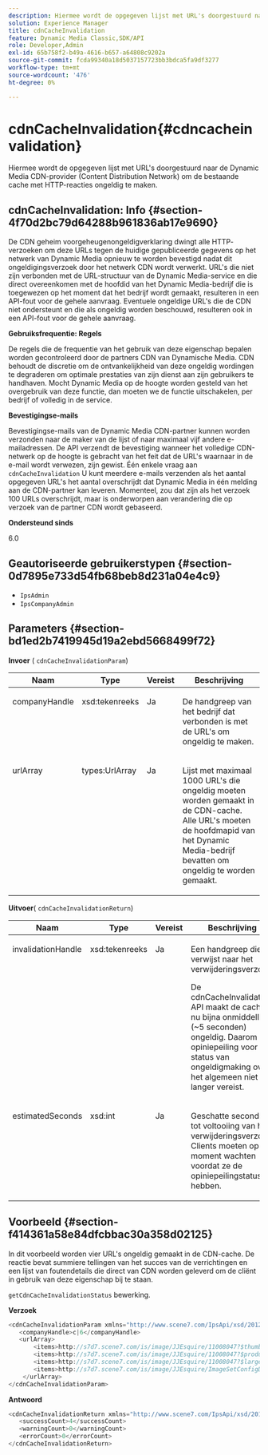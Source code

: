```yaml
---
description: Hiermee wordt de opgegeven lijst met URL's doorgestuurd naar de Dynamic Media CDN-provider (Content Distribution Network) om de bestaande cache met HTTP-reacties ongeldig te maken.
solution: Experience Manager
title: cdnCacheInvalidation
feature: Dynamic Media Classic,SDK/API
role: Developer,Admin
exl-id: 65b758f2-b49a-4616-b657-a64808c9202a
source-git-commit: fcda99340a18d5037157723bb3bdca5fa9df3277
workflow-type: tm+mt
source-wordcount: '476'
ht-degree: 0%

---
```


# cdnCacheInvalidation{#cdncacheinvalidation}

Hiermee wordt de opgegeven lijst met URL&#39;s doorgestuurd naar de Dynamic Media CDN-provider (Content Distribution Network) om de bestaande cache met HTTP-reacties ongeldig te maken.

## cdnCacheInvalidation: Info {#section-4f70d2bc79d64288b961836ab17e9690}

De CDN geheim voorgeheugenongeldigverklaring dwingt alle HTTP- verzoeken om deze URLs tegen de huidige gepubliceerde gegevens op het netwerk van Dynamic Media opnieuw te worden bevestigd nadat dit ongeldigingsverzoek door het netwerk CDN wordt verwerkt. URL&#39;s die niet zijn verbonden met de URL-structuur van de Dynamic Media-service en die direct overeenkomen met de hoofdid van het Dynamic Media-bedrijf die is toegewezen op het moment dat het bedrijf wordt gemaakt, resulteren in een API-fout voor de gehele aanvraag. Eventuele ongeldige URL&#39;s die de CDN niet ondersteunt en die als ongeldig worden beschouwd, resulteren ook in een API-fout voor de gehele aanvraag.

**Gebruiksfrequentie: Regels**

De regels die de frequentie van het gebruik van deze eigenschap bepalen worden gecontroleerd door de partners CDN van Dynamische Media. CDN behoudt de discretie om de ontvankelijkheid van deze ongeldig wordingen te degraderen om optimale prestaties van zijn dienst aan zijn gebruikers te handhaven. Mocht Dynamic Media op de hoogte worden gesteld van het overgebruik van deze functie, dan moeten we de functie uitschakelen, per bedrijf of volledig in de service.

**Bevestigingse-mails**

Bevestigingse-mails van de Dynamic Media CDN-partner kunnen worden verzonden naar de maker van de lijst of naar maximaal vijf andere e-mailadressen. De API verzendt de bevestiging wanneer het volledige CDN-netwerk op de hoogte is gebracht van het feit dat de URL&#39;s waarnaar in de e-mail wordt verwezen, zijn gewist. Één enkele vraag aan `cdnCacheInvalidation` U kunt meerdere e-mails verzenden als het aantal opgegeven URL&#39;s het aantal overschrijdt dat Dynamic Media in één melding aan de CDN-partner kan leveren. Momenteel, zou dat zijn als het verzoek 100 URLs overschrijdt, maar is onderworpen aan verandering die op verzoek van de partner CDN wordt gebaseerd.

**Ondersteund sinds**

6.0

## Geautoriseerde gebruikerstypen {#section-0d7895e733d54fb68beb8d231a04e4c9}

* `IpsAdmin`
* `IpsCompanyAdmin`

## Parameters {#section-bd1ed2b7419945d19a2ebd5668499f72}

**Invoer** ( `cdnCacheInvalidationParam`)

<table id="table_EDD1875264C846BE951869D528A90D73"> 
 <thead> 
  <tr> 
   <th class="entry"> <b> Naam</b> </th> 
   <th class="entry"> <b> Type</b> </th> 
   <th class="entry"> <b> Vereist</b> </th> 
   <th class="entry"> <b> Beschrijving</b> </th> 
  </tr> 
 </thead>
 <tbody> 
  <tr valign="top"> 
   <td> <p> <span class="codeph"> <span class="varname"> companyHandle</span> </span> </p> </td> 
   <td> <p> <span class="codeph"> xsd:tekenreeks</span> </p> </td> 
   <td> <p> Ja </p> </td> 
   <td> <p> De handgreep van het bedrijf dat verbonden is met de URL's om ongeldig te maken. </p> </td> 
  </tr> 
  <tr valign="top"> 
   <td> <p> <span class="codeph"> <span class="varname"> urlArray</span> </span> </p> </td> 
   <td> <p> <span class="codeph"> types:UrlArray</span> </p> </td> 
   <td> <p> Ja </p> </td> 
   <td> <p> Lijst met maximaal 1000 URL's die ongeldig moeten worden gemaakt in de CDN-cache. Alle URL's moeten de hoofdmapid van het Dynamic Media-bedrijf bevatten om ongeldig te worden gemaakt. </p> </td> 
  </tr> 
 </tbody> 
</table>

**Uitvoer**( `cdnCacheInvalidationReturn`)

<table id="table_1D947C1BF8864820AD7BA0CDC0F076F9"> 
 <thead> 
  <tr> 
   <th class="entry"> <b> Naam</b> </th> 
   <th class="entry"> <b> Type</b> </th> 
   <th class="entry"> <b> Vereist</b> </th> 
   <th class="entry"> <b> Beschrijving</b> </th> 
  </tr> 
 </thead>
 <tbody> 
  <tr valign="top"> 
   <td colname="col1"> <p><span class="codeph"><span class="varname"> invalidationHandle</span></span> </p> </td> 
   <td colname="col2"> <p><span class="codeph"> xsd:tekenreeks</span> </p> </td> 
   <td colname="col3"> <p>Ja </p> </td> 
   <td colname="col4"> <p>Een handgreep die verwijst naar het verwijderingsverzoek. </p> <p>De <span class="codeph"> cdnCacheInvalidation</span> API maakt de cache nu bijna onmiddellijk (~5 seconden) ongeldig. Daarom is opiniepeiling voor de status van ongeldigmaking over het algemeen niet langer vereist. </p> 
    <!--<p>The next three paragraphs were added as per CQDOC-13840 With the migration from Akamai v2 API's to fast purge, purging time is now approximately 5 seconds. You are no longer required to poll on the purge URL to find out the status of the purge request.</p>--> 
    <!--<p>The cache invalidation handle used to contained the company ID, the user account type used (small or large), and the purge url. With the release of 2019R1, <codeph>invalidationHandle</codeph> now contains just the company ID and the purge ID. </p>--> 
    <!--<p>Prior to 2019R1, two different Akamai users were being used for each geography (for example, <codeph>cdninvalidatesmallemea</codeph> and <codeph>cdninvalidatelargeemea</codeph>) to invalidate requests, depending on the number of URLs in each request. This functionality was done so that a small request was not blocked because of a large request. Now, with fast purge in 2019R1, the purge is nearly instantaneous, two users are no longer needed, and only one account is used. </p>--> </td> 
  </tr> 
  <tr valign="top"> 
   <td colname="col1"> <p><span class="codeph"><span class="varname"> estimatedSeconds</span></span> </p> </td> 
   <td colname="col2"> <p><span class="codeph"> xsd:int</span> </p> </td> 
   <td colname="col3"> <p>Ja </p> </td> 
   <td colname="col4"> <p>Geschatte seconden tot voltooiing van het verwijderingsverzoek. Clients moeten op dit moment wachten voordat ze de opiniepeilingstatus hebben. </p> </td> 
  </tr> 
 </tbody> 
</table>

## Voorbeeld {#section-f414361a58e84dfcbbac30a358d02125}

In dit voorbeeld worden vier URL&#39;s ongeldig gemaakt in de CDN-cache. De reactie bevat summiere tellingen van het succes van de verrichtingen en een lijst van foutendetails die direct van CDN worden geleverd om de cliënt in gebruik van deze eigenschap bij te staan.

`getCdnCacheInvalidationStatus` bewerking.

**Verzoek**

```java
<cdnCacheInvalidationParam xmlns="http://www.scene7.com/IpsApi/xsd/2012-02-14">
   <companyHandle>c|6</companyHandle>
   <urlArray>
       <items>http://s7d7.scene7.com/is/image/JJEsquire/11008047?$thumbnail$</items>
       <items>http://s7d7.scene7.com/is/image/JJEsquire/11008047?$product$</items>
       <items>http://s7d7.scene7.com/is/image/JJEsquire/11008047?$large$</items>
       <items>http://s7d7.scene7.com/is/image/JJEsquire/ImageSetConfigDefaults?req=userdata</items>
    </urlArray>
</cdnCacheInvalidationParam>
```

**Antwoord**

```java
<cdnCacheInvalidationReturn xmlns="http://www.scene7.com/IpsApi/xsd/2012-02-14">
   <successCount>4</successCount>
   <warningCount>0</warningCount>
   <errorCount>0</errorCount>
</cdnCacheInvalidationReturn>
```
